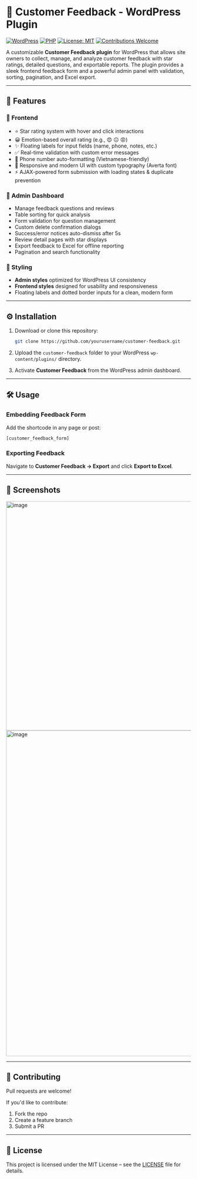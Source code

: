 # 📝 Customer Feedback - WordPress Plugin

[![WordPress](https://img.shields.io/badge/WordPress-6.5+-blue.svg)](https://wordpress.org/) 
[![PHP](https://img.shields.io/badge/PHP-7.4%2B-8892BF.svg?logo=php&logoColor=white)](https://www.php.net/) 
[![License: MIT](https://img.shields.io/badge/License-MIT-green.svg)](LICENSE) 
[![Contributions Welcome](https://img.shields.io/badge/contributions-welcome-brightgreen.svg?style=flat)](../../issues)

A customizable **Customer Feedback plugin** for WordPress that allows site owners to collect, manage, and analyze customer feedback with star ratings, detailed questions, and exportable reports. The plugin provides a sleek frontend feedback form and a powerful admin panel with validation, sorting, pagination, and Excel export.

---

## 🚀 Features

### 🔹 Frontend
- ⭐ Star rating system with hover and click interactions
- 😀 Emotion-based overall rating (e.g., 😍 😐 😡)
- ✨ Floating labels for input fields (name, phone, notes, etc.)
- ✅ Real-time validation with custom error messages
- 📱 Phone number auto-formatting (Vietnamese-friendly)
- 🎨 Responsive and modern UI with custom typography (Averta font)
- ⚡ AJAX-powered form submission with loading states & duplicate prevention

### 🔹 Admin Dashboard
- Manage feedback questions and reviews
- Table sorting for quick analysis
- Form validation for question management
- Custom delete confirmation dialogs
- Success/error notices auto-dismiss after 5s
- Review detail pages with star displays
- Export feedback to Excel for offline reporting
- Pagination and search functionality

### 🔹 Styling
- **Admin styles** optimized for WordPress UI consistency
- **Frontend styles** designed for usability and responsiveness
- Floating labels and dotted border inputs for a clean, modern form

---

## ⚙️ Installation

1. Download or clone this repository:
   ```bash
   git clone https://github.com/yourusername/customer-feedback.git
   ```

2. Upload the `customer-feedback` folder to your WordPress `wp-content/plugins/` directory.

3. Activate **Customer Feedback** from the WordPress admin dashboard.

---

## 🛠️ Usage

### Embedding Feedback Form
Add the shortcode in any page or post:

```php
[customer_feedback_form]
```

### Exporting Feedback
Navigate to **Customer Feedback → Export** and click **Export to Excel**.

---

## 📸 Screenshots 

<img width="982" height="624" alt="image" src="https://github.com/user-attachments/assets/b8d37896-703b-469f-bbe2-732653757572" />

<img width="801" height="887" alt="image" src="https://github.com/user-attachments/assets/246e3950-923c-4470-8022-14bbfc450722" />

---

## 🤝 Contributing

Pull requests are welcome!

If you'd like to contribute:
1. Fork the repo
2. Create a feature branch
3. Submit a PR

---

## 📜 License

This project is licensed under the MIT License – see the [LICENSE](LICENSE) file for details.
